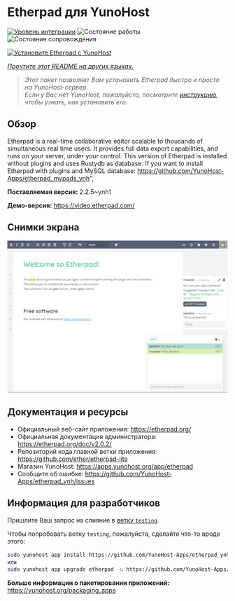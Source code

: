<!--
Важно: этот README был автоматически сгенерирован <https://github.com/YunoHost/apps/tree/master/tools/readme_generator>
Он НЕ ДОЛЖЕН редактироваться вручную.
-->

# Etherpad для YunoHost

[![Уровень интеграции](https://dash.yunohost.org/integration/etherpad.svg)](https://ci-apps.yunohost.org/ci/apps/etherpad/) ![Состояние работы](https://ci-apps.yunohost.org/ci/badges/etherpad.status.svg) ![Состояние сопровождения](https://ci-apps.yunohost.org/ci/badges/etherpad.maintain.svg)

[![Установите Etherpad с YunoHost](https://install-app.yunohost.org/install-with-yunohost.svg)](https://install-app.yunohost.org/?app=etherpad)

*[Прочтите этот README на других языках.](./ALL_README.md)*

> *Этот пакет позволяет Вам установить Etherpad быстро и просто на YunoHost-сервер.*  
> *Если у Вас нет YunoHost, пожалуйста, посмотрите [инструкцию](https://yunohost.org/install), чтобы узнать, как установить его.*

## Обзор

Etherpad is a real-time collaborative editor scalable to thousands of simultaneous real time users. It provides full data export capabilities, and runs on your server, under your control.
This version of Etherpad is installed without plugins and uses Rustydb as database.
If you want to install Etherpad with plugins and MySQL database: https://github.com/YunoHost-Apps/etherpad_mypads_ynh",


**Поставляемая версия:** 2.2.5~ynh1

**Демо-версия:** <https://video.etherpad.com/>

## Снимки экрана

![Снимок экрана Etherpad](./doc/screenshots/screenshot.png)

## Документация и ресурсы

- Официальный веб-сайт приложения: <https://etherpad.org/>
- Официальная документация администратора: <https://etherpad.org/doc/v2.0.2/>
- Репозиторий кода главной ветки приложения: <https://github.com/ether/etherpad-lite>
- Магазин YunoHost: <https://apps.yunohost.org/app/etherpad>
- Сообщите об ошибке: <https://github.com/YunoHost-Apps/etherpad_ynh/issues>

## Информация для разработчиков

Пришлите Ваш запрос на слияние в [ветку `testing`](https://github.com/YunoHost-Apps/etherpad_ynh/tree/testing).

Чтобы попробовать ветку `testing`, пожалуйста, сделайте что-то вроде этого:

```bash
sudo yunohost app install https://github.com/YunoHost-Apps/etherpad_ynh/tree/testing --debug
или
sudo yunohost app upgrade etherpad -u https://github.com/YunoHost-Apps/etherpad_ynh/tree/testing --debug
```

**Больше информации о пакетировании приложений:** <https://yunohost.org/packaging_apps>

